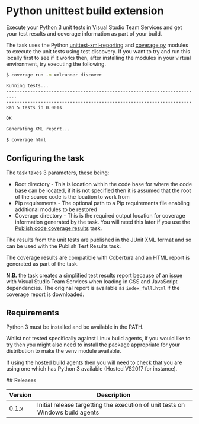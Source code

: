 # Python unittest build extension

Execute your [Python 3](https://www.python.org) unit tests in Visual Studio Team Services and get your test results and coverage information as part of your build.

The task uses the Python [unittest-xml-reporting](https://github.com/xmlrunner/unittest-xml-reporting) and [coverage.py](https://bitbucket.org/ned/coveragepy) modules to execute the unit tests using test discovery. If you want to try and run this locally first to see if it works then, after installing the modules in your virtual environment, try executing the following.

```bash
$ coverage run -m xmlrunner discover

Running tests...
----------------------------------------------------------------------
....
----------------------------------------------------------------------
Ran 5 tests in 0.001s

OK

Generating XML report...

$ coverage html
```

## Configuring the task

The task takes 3 parameters, these being:

* Root directory - This is location within the code base for where the code base can be located, if it is not specified then it is assumed that the root of the source code is the location to work from
* Pip requirements - The optional path to a Pip requirements file enabling additional modules to be restored
* Coverage directory - This is the required output location for coverage information generated by the task. You will need this later if you use the [Publish code coverage results](https://www.visualstudio.com/docs/build/steps/test/publish-code-coverage-results) task.

The results from the unit tests are published in the JUnit XML format and so can be used with the Publish Test Results task.

The coverage results are compatible with Cobertura and an HTML report is generated as part of the task.

**N.B.** the task creates a simplified test results report because of an [issue](https://github.com/Microsoft/vsts-tasks/issues/3027) with Visual Studio Team Services when loading in CSS and JavaScript dependencies. The original report is available as `index_full.html` if the coverage report is downloaded.

## Requirements

Python 3 must be installed and be available in the PATH.

Whilst not tested specifically against Linux build agents, if you would like to try then you might also need to install the package appropriate for your distribution to make the venv module available.

If using the hosted build agents then you will need to check that you are using one which has Python 3 available (Hosted VS2017 for instance).

## Releases

Version | Description
------- | -----------
0.1.x   | Initial release targetting the execution of unit tests on Windows build agents